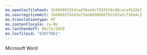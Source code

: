 ```yaml
---
ms.openlocfilehash: 1549499155dcad76ee4cf933519cd8cacaf632b7
ms.sourcegitcommit: 1bb00d2f4343e73ae8d58668f02297a3cf10a4c1
ms.translationtype: HT
ms.contentlocale: ru-RU
ms.lasthandoff: 06/15/2019
ms.locfileid: "63877661"
---
```

Microsoft Word